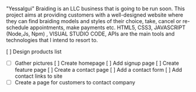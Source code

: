 "Yessalgui" Braiding is an LLC business that is going to be run soon. This project aims at providing customers with a well-designed website where they can find braiding models and styles of their choice, take, cancel or re-schedule appointments, make payments etc.
HTML5, CSS3, JAVASCRIPT (Node,Js, Npm) , VISUAL STUDIO CODE, APIs are the main tools and technologies that I intend to resort to.

[ ] Design products list
-[ ] Gather pictures
[ ] Create homepage
[ ] Add signup page
[ ] Create feature page
[ ] Create a contact page
[ ] Add a contact form
[ ] Add contact links to site
-[ ] Create a page for customers to contact company
